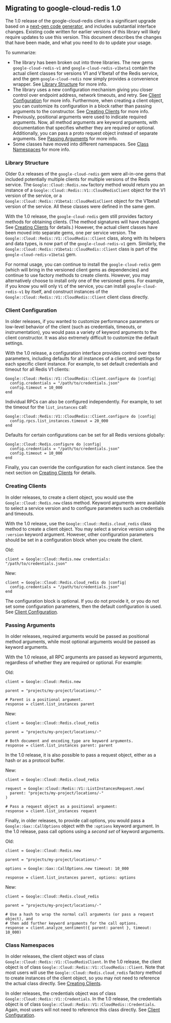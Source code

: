## Migrating to google-cloud-redis 1.0

The 1.0 release of the google-cloud-redis client is a significant upgrade
based on a [next-gen code generator](https://github.com/googleapis/gapic-generator-ruby),
and includes substantial interface changes. Existing code written for earlier
versions of this library will likely require updates to use this version.
This document describes the changes that have been made, and what you need to
do to update your usage.

To summarize:

 *  The library has been broken out into three libraries. The new gems
    `google-cloud-redis-v1` and `google-cloud-redis-v1beta1` contain the
    actual client classes for versions V1 and V1beta1 of the Redis
    service, and the gem `google-cloud-redis` now simply provides a
    convenience wrapper. See [Library Structure](#library-structure) for more
    info.
 *  The library uses a new configuration mechanism giving you closer control
    over endpoint address, network timeouts, and retry. See
    [Client Configuration](#client-configuration) for more info. Furthermore,
    when creating a client object, you can customize its configuration in a
    block rather than passing arguments to the constructor. See
    [Creating Clients](#creating-clients) for more info.
 *  Previously, positional arguments were used to indicate required arguments.
    Now, all method arguments are keyword arguments, with documentation that
    specifies whether they are required or optional. Additionally, you can pass
    a proto request object instead of separate arguments. See
    [Passing Arguments](#passing-arguments) for more info.
 *  Some classes have moved into different namespaces. See
    [Class Namespaces](#class-namespaces) for more info.

### Library Structure

Older 0.x releases of the `google-cloud-redis` gem were all-in-one gems that
included potentially multiple clients for multiple versions of the Redis
service. The `Google::Cloud::Redis.new` factory method would
return you an instance of a `Google::Cloud::Redis::V1::CloudRedisClient`
object for the V1 version of the service, or a
`Google::Cloud::Redis::V1beta1::CloudRedisClient` object for the
V1beta1 version of the service. All these classes were defined in the same gem.

With the 1.0 release, the `google-cloud-redis` gem still provides factory
methods for obtaining clients. (The method signatures will have changed. See
[Creating Clients](#creating-clients) for details.) However, the actual client
classes have been moved into separate gems, one per service version. The
`Google::Cloud::Redis::V1::CloudRedis::Client` class, along with its
helpers and data types, is now part of the `google-cloud-redis-v1` gem.
Similarly, the `Google::Cloud::Redis::V1beta1::CloudRedis::Client`
class is part of the `google-cloud-redis-v1beta1` gem. 

For normal usage, you can continue to install the `google-cloud-redis` gem
(which will bring in the versioned client gems as dependencies) and continue to
use factory methods to create clients. However, you may alternatively choose to
install only one of the versioned gems. For example, if you know you will only
`V1` of the service, you can install `google-cloud-redis-v1` by itself, and
construct instances of the
`Google::Cloud::Redis::V1::CloudRedis::Client` client class directly.

### Client Configuration

In older releases, if you wanted to customize performance parameters or
low-level behavior of the client (such as credentials, timeouts, or
instrumentation), you would pass a variety of keyword arguments to the client
constructor. It was also extremely difficult to customize the default settings.

With the 1.0 release, a configuration interface provides control over these
parameters, including defaults for all instances of a client, and settings for
each specific client instance. For example, to set default credentials and
timeout for all Redis V1 clients:

```
Google::Cloud::Redis::V1::CloudRedis::Client.configure do |config|
  config.credentials = "/path/to/credentials.json"
  config.timeout = 10_000
end
```

Individual RPCs can also be configured independently. For example, to set the
timeout for the `list_instances` call:

```
Google::Cloud::Redis::V1::CloudRedis::Client.configure do |config|
  config.rpcs.list_instances.timeout = 20_000
end
```

Defaults for certain configurations can be set for all Redis versions
globally:

```
Google::Cloud::Redis.configure do |config|
  config.credentials = "/path/to/credentials.json"
  config.timeout = 10_000
end
```

Finally, you can override the configuration for each client instance. See the
next section on [Creating Clients](#creating-clients) for details.

### Creating Clients

In older releases, to create a client object, you would use the
`Google::Cloud::Redis.new` class method. Keyword arguments were available to
select a service version and to configure parameters such as credentials and
timeouts.

With the 1.0 release, use the `Google::Cloud::Redis.cloud_redis` class
method to create a client object. You may select a service version using the
`:version` keyword argument. However, other configuration parameters should be
set in a configuration block when you create the client.

Old:
```
client = Google::Cloud::Redis.new credentials: "/path/to/credentials.json"
```

New:
```
client = Google::Cloud::Redis.cloud_redis do |config|
  config.credentials = "/path/to/credentials.json"
end
```

The configuration block is optional. If you do not provide it, or you do not
set some configuration parameters, then the default configuration is used. See
[Client Configuration](#client-configuration).

### Passing Arguments

In older releases, required arguments would be passed as positional method
arguments, while most optional arguments would be passed as keyword arguments.

With the 1.0 release, all RPC arguments are passed as keyword arguments,
regardless of whether they are required or optional. For example:

Old:
```
client = Google::Cloud::Redis.new

parent = "projects/my-project/locations/-"

# Parent is a positional argument.
response = client.list_instances parent
```

New:
```
client = Google::Cloud::Redis.cloud_redis

parent = "projects/my-project/locations/-"

# Both document and encoding_type are keyword arguments.
response = client.list_instances parent: parent
```

In the 1.0 release, it is also possible to pass a request object, either
as a hash or as a protocol buffer.

New:
```
client = Google::Cloud::Redis.cloud_redis

request = Google::Cloud::Redis::V1::ListInstancesRequest.new(
  parent: "projects/my-project/locations/-"
)

# Pass a request object as a positional argument:
response = client.list_instances request
```

Finally, in older releases, to provide call options, you would pass a
`Google::Gax::CallOptions` object with the `:options` keyword argument. In the
1.0 release, pass call options using a _second set_ of keyword arguments.

Old:
```
client = Google::Cloud::Redis.new

parent = "projects/my-project/locations/-"

options = Google::Gax::CallOptions.new timeout: 10_000

response = client.list_instances parent, options: options
```

New:
```
client = Google::Cloud::Redis.cloud_redis

parent = "projects/my-project/locations/-"

# Use a hash to wrap the normal call arguments (or pass a request object), and
# then add further keyword arguments for the call options.
response = client.analyze_sentiment({ parent: parent }, timeout: 10_000)
```

### Class Namespaces

In older releases, the client object was of class
`Google::Cloud::Redis::V1::CloudRedisClient`.
In the 1.0 release, the client object is of class
`Google::Cloud::Redis::V1::CloudRedis::Client`.
Note that most users will use the `Google::Cloud::Redis.cloud_redis`
factory method to create instances of the client object, so you may not need to
reference the actual class directly.
See [Creating Clients](#creating-clients).

In older releases, the credentials object was of class
`Google::Cloud::Redis::V1::Credentials`.
In the 1.0 release, the credentials object is of class
`Google::Cloud::Redis::V1::CloudRedis::Credentials`.
Again, most users will not need to reference this class directly.
See [Client Configuration](#client-configuration).
